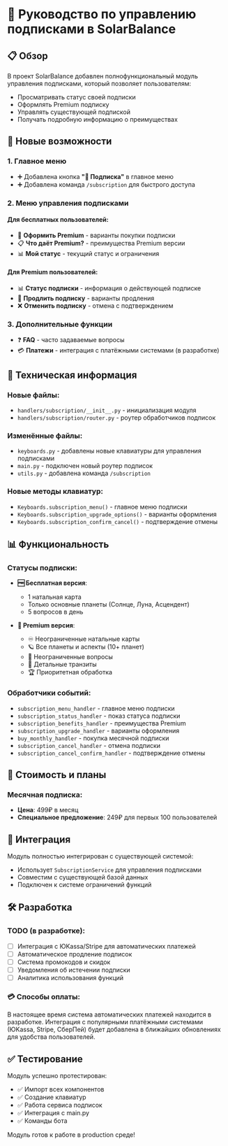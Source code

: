 # 💎 Руководство по управлению подписками в SolarBalance

## 📋 Обзор

В проект SolarBalance добавлен полнофункциональный модуль управления подписками, который позволяет пользователям:

- Просматривать статус своей подписки
- Оформлять Premium подписку
- Управлять существующей подпиской
- Получать подробную информацию о преимуществах

## 🚀 Новые возможности

### 1. Главное меню
- ➕ Добавлена кнопка **"💎 Подписка"** в главное меню
- ➕ Добавлена команда `/subscription` для быстрого доступа

### 2. Меню управления подписками

#### Для бесплатных пользователей:
- 💎 **Оформить Premium** - варианты покупки подписки
- 📋 **Что даёт Premium?** - преимущества Premium версии
- 📊 **Мой статус** - текущий статус и ограничения

#### Для Premium пользователей:
- 📊 **Статус подписки** - информация о действующей подписке
- 🔄 **Продлить подписку** - варианты продления
- ❌ **Отменить подписку** - отмена с подтверждением

### 3. Дополнительные функции

- ❓ **FAQ** - часто задаваемые вопросы
- 💳 **Платежи** - интеграция с платёжными системами (в разработке)

## 🔧 Техническая информация

### Новые файлы:
- `handlers/subscription/__init__.py` - инициализация модуля
- `handlers/subscription/router.py` - роутер обработчиков подписок

### Изменённые файлы:
- `keyboards.py` - добавлены новые клавиатуры для управления подписками
- `main.py` - подключен новый роутер подписок
- `utils.py` - добавлена команда `/subscription`

### Новые методы клавиатур:
- `Keyboards.subscription_menu()` - главное меню подписки
- `Keyboards.subscription_upgrade_options()` - варианты оформления
- `Keyboards.subscription_confirm_cancel()` - подтверждение отмены

## 📊 Функциональность

### Статусы подписки:
- **🆓 Бесплатная версия**:
  - 1 натальная карта
  - Только основные планеты (Солнце, Луна, Асцендент)
  - 5 вопросов в день

- **💎 Premium версия**:
  - ♾️ Неограниченные натальные карты
  - 🪐 Все планеты и аспекты (10+ планет)
  - 🔮 Неограниченные вопросы
  - 🌙 Детальные транзиты
  - 🏆 Приоритетная обработка

### Обработчики событий:
- `subscription_menu_handler` - главное меню подписки
- `subscription_status_handler` - показ статуса подписки
- `subscription_benefits_handler` - преимущества Premium
- `subscription_upgrade_handler` - варианты оформления
- `buy_monthly_handler` - покупка месячной подписки
- `subscription_cancel_handler` - отмена подписки
- `subscription_cancel_confirm_handler` - подтверждение отмены

## 🎯 Стоимость и планы

### Месячная подписка:
- **Цена**: 499₽ в месяц
- **Специальное предложение**: 249₽ для первых 100 пользователей


## 🔄 Интеграция

Модуль полностью интегрирован с существующей системой:
- Использует `SubscriptionService` для управления подписками
- Совместим с существующей базой данных
- Подключен к системе ограничений функций

## 🛠️ Разработка

### TODO (в разработке):
- [ ] Интеграция с ЮKassa/Stripe для автоматических платежей
- [ ] Автоматическое продление подписок
- [ ] Система промокодов и скидок
- [ ] Уведомления об истечении подписки
- [ ] Аналитика использования функций

### 💳 Способы оплаты:
В настоящее время система автоматических платежей находится в разработке. Интеграция с популярными платёжными системами (ЮKassa, Stripe, СберПей) будет добавлена в ближайших обновлениях для удобства пользователей.

## ✅ Тестирование

Модуль успешно протестирован:
- ✅ Импорт всех компонентов
- ✅ Создание клавиатур
- ✅ Работа сервиса подписок
- ✅ Интеграция с main.py
- ✅ Команды бота

Модуль готов к работе в production среде! 